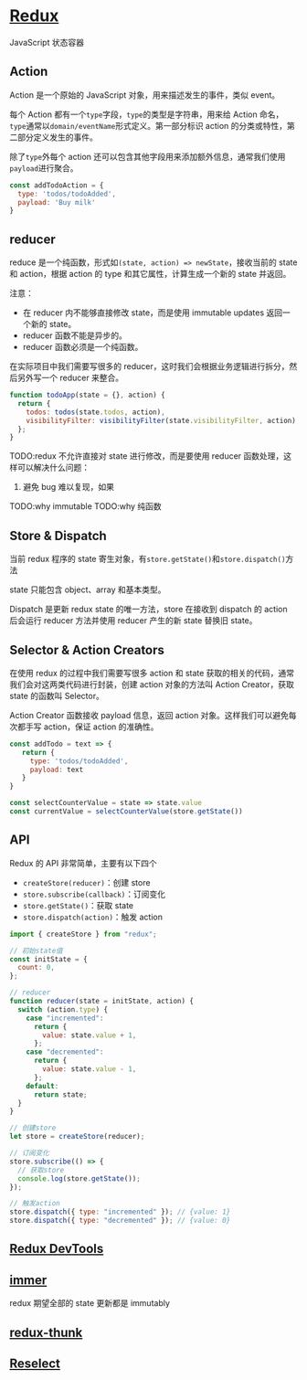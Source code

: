 # [Redux](https://redux.js.org/)

JavaScript 状态容器

## Action

Action 是一个原始的 JavaScript 对象，用来描述发生的事件，类似 event。

每个 Action 都有一个`type`字段，`type`的类型是字符串，用来给 Action 命名，`type`通常以`domain/eventName`形式定义。第一部分标识 action 的分类或特性，第二部分定义发生的事件。

除了`type`外每个 action 还可以包含其他字段用来添加额外信息，通常我们使用`payload`进行聚合。

```JavaScript
const addTodoAction = {
  type: 'todos/todoAdded',
  payload: 'Buy milk'
}
```

## reducer

reduce 是一个纯函数，形式如`(state, action) => newState`，接收当前的 state 和 action，根据 action 的 type 和其它属性，计算生成一个新的 state 并返回。

注意：

- 在 reducer 内不能够直接修改 state，而是使用 immutable updates 返回一个新的 state。
- reducer 函数不能是异步的。
- reducer 函数必须是一个纯函数。

在实际项目中我们需要写很多的 reducer，这时我们会根据业务逻辑进行拆分，然后另外写一个 reducer 来整合。

```javascript
function todoApp(state = {}, action) {
  return {
    todos: todos(state.todos, action),
    visibilityFilter: visibilityFilter(state.visibilityFilter, action),
  };
}
```

TODO:redux 不允许直接对 state 进行修改，而是要使用 reducer 函数处理，这样可以解决什么问题：

1. 避免 bug 难以复现，如果

TODO:why immutable
TODO:why 纯函数

## Store & Dispatch

当前 redux 程序的 state 寄生对象，有`store.getState()`和`store.dispatch()`方法

state 只能包含 object、array 和基本类型。

Dispatch 是更新 redux state 的唯一方法，store 在接收到 dispatch 的 action 后会运行 reducer 方法并使用 reducer 产生的新 state 替换旧 state。

## Selector & Action Creators

在使用 redux 的过程中我们需要写很多 action 和 state 获取的相关的代码，通常我们会对这两类代码进行封装，创建 action 对象的方法叫 Action Creator，获取 state 的函数叫 Selector。

Action Creator 函数接收 payload 信息，返回 action 对象。这样我们可以避免每次都手写 action，保证 action 的准确性。

```JavaScript
const addTodo = text => {
   return {
     type: 'todos/todoAdded',
     payload: text
   }
}

const selectCounterValue = state => state.value
const currentValue = selectCounterValue(store.getState())
```

## API

Redux 的 API 非常简单，主要有以下四个

- `createStore(reducer)`：创建 store
- `store.subscribe(callback)`：订阅变化
- `store.getState()`：获取 state
- `store.dispatch(action)`：触发 action

```javascript
import { createStore } from "redux";

// 初始state值
const initState = {
  count: 0,
};

// reducer
function reducer(state = initState, action) {
  switch (action.type) {
    case "incremented":
      return {
        value: state.value + 1,
      };
    case "decremented":
      return {
        value: state.value - 1,
      };
    default:
      return state;
  }
}

// 创建store
let store = createStore(reducer);

// 订阅变化
store.subscribe(() => {
  // 获取store
  console.log(store.getState());
});

// 触发action
store.dispatch({ type: "incremented" }); // {value: 1}
store.dispatch({ type: "decremented" }); // {value: 0}
```

## [Redux DevTools](https://github.com/reduxjs/redux-devtools)

## [immer](https://github.com/immerjs/immer)

redux 期望全部的 state 更新都是 immutably

## [redux-thunk](https://github.com/reduxjs/redux-thunk)

## [Reselect](https://github.com/reduxjs/reselect)
